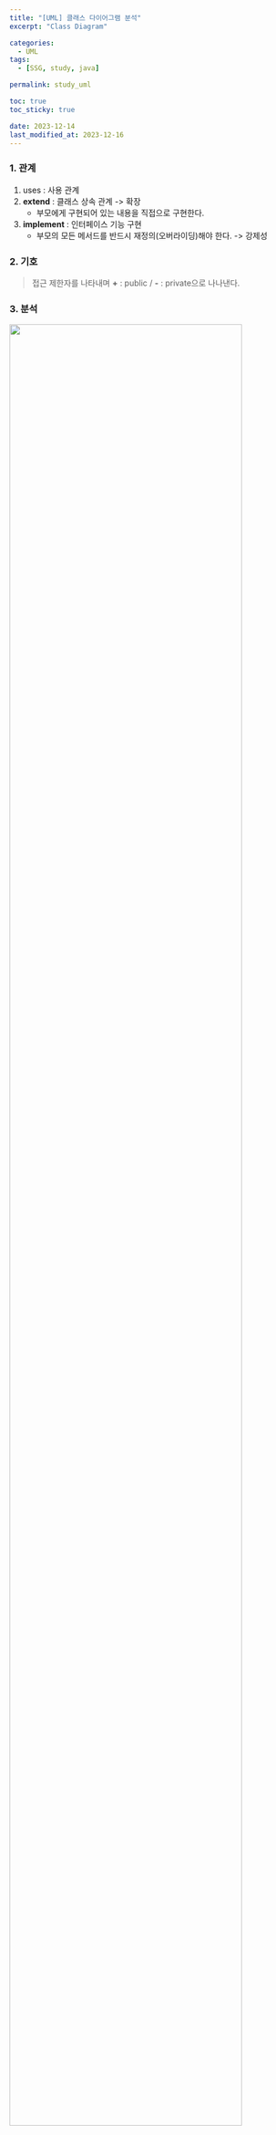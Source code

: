 ```yaml
---
title: "[UML] 클래스 다이어그램 분석"
excerpt: "Class Diagram"

categories:
  - UML
tags:
  - [SSG, study, java]

permalink: study_uml

toc: true
toc_sticky: true

date: 2023-12-14
last_modified_at: 2023-12-16
---
```


### 1. 관계

1. uses : 사용 관계
2. **extend** : 클래스 상속 관계 -> 확장
	- 부모에게 구현되어 있는 내용을 직접으로 구현한다.
3. **implement** : 인터페이스 기능 구현
	- 부모의 모든 메서드를 반드시 재정의(오버라이딩)해야 한다. -> 강제성

### 2. 기호
>접근 제한자를 나타내며 **+** : public / **-** : private으로 나나낸다.

### 3. 분석
<img src = "{{url}}/images/2023-12-14-Study_UML/class.png" width = "90%">

해당 클래스 다이어그램은 햄버거를 주문하는 시스템이다.

<br>

#### 1. Item [인터페이스]

>**인터페이스** <br>
다른 클래스가 사용할 수 있는 표준화된 스펙 즉, **구조만 정의**한다.<br>
접적으로 객체를 생성하거나 메모리를 할당할 수 없기 때문에 기능정의(메서드)만 사용 가능하며 {}가 없다.

- Burger와 ColdDrink의 name, packing, price 메서드를 정의

<br>

#### 2. Packing [인터페이스]
- Burger와 ColdDrink를 포장하기 위한 인터페이스로 pack()메서드 정의

<br>

#### 3. Wrapper, Bottle [클래스]
- Packing 인터페이스를 재정의 하여 구현
1. Wrapper : 종이를 return
2. Bottle : 병을 return

<br>

#### 4. Burger, ColdDrink [클래스 : 구현 및 상속]
- Item 인터페이스 재정의 [implements]

1. Burger : 버거는 종이로만 포장
	- Item packing() 메서드에 Wrapper 클래스 reutrn 하여 오버라이드
  - 나머지 price()와 name()은 하위 클래서에서 구현하므로 **abstract 선언**
2. ColdDrink : 음료는 병으로만 포장
	- Item을 오버라이딩 하여 packing()에 Bottle 클래스 reutrn
  - 나머지 price()와 name()은 하위 클래서에서 구현하므로 **abstract 선언**
    
> **Item에서 선언한 메서드를 모두 구현해야 하지만 packing()과 price()만 구현해도 오류가 나지 않는 이유**
- Burger와 ColdDrink는 pcking()에 대해서만 작성하고, price()와 name() 하위 클래스에서 상속 받아 완전한 구현을 하기 때문이다.
- 때문에 이번 Burger와 ColdDrink 코드를 작성할 때 abstract를 작성해줘야 한다.

<br>

#### 5. VegBurger, ChickenBurger, Pepsi, Coke [클래스]
- 각각 Burger와 ColdDrink 상속 [extends]
(즉 Burger 상속 Item 구현)
- 상속받은 Burger와 ColdDrink에서 구현하지 않은 name()과 price()에 대한 return값 작성

<br>

#### 6. Meal [클래스]
- item 타입의 ArrayList 사용 -> 장바구니
1. addItem()으로 담은 메뉴 list에 추가
2. getCost()로 담긴 메뉴 총 가격 확인
3. showItems()로 메뉴에 담긴 리스트 확인

#### 7. MealBuilder [클래스]
- Meal타입의 세트 메뉴 구성

#### 8. MealBuilderDemo [클래스]
- 세트 메뉴 주문 및 구성과 가격 확인